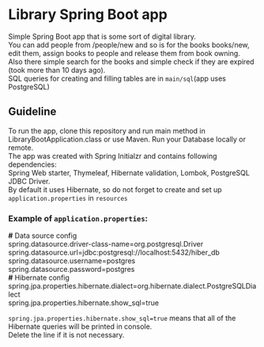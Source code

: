 # Library Spring Boot app

Simple Spring Boot app that is some sort of digital library.  <br/>
You can add people from /people/new and so is for the books books/new, edit them, assign books to people and release them from book owning. <br/>
Also there simple search for the books and simple check if they are expired (took more than 10 days ago). <br/>
SQL queries for creating and filling tables are in `main/sql`(app uses PostgreSQL)

## Guideline

To run the app, clone this repository and run main method in LibraryBootApplication.class or use Maven.
Run your Database locally or remote. <br/>
The app was created with Spring Initialzr and contains following dependencies: <br/>
Spring Web starter, Thymeleaf, Hibernate validation, Lombok, PostgreSQL JDBC Driver. <br/>
By default it uses Hibernate, so do not forget to create and set up `application.properties` in `resources`<br/>
### Example of `application.properties`:

**#** Data source config <br/>
spring.datasource.driver-class-name=org.postgresql.Driver <br/>
spring.datasource.url=jdbc:postgresql://localhost:5432/hiber_db <br/>
spring.datasource.username=postgres <br/>
spring.datasource.password=postgres <br/>
**#** Hibernate config <br/>
spring.jpa.properties.hibernate.dialect=org.hibernate.dialect.PostgreSQLDialect <br/>
spring.jpa.properties.hibernate.show_sql=true <br/>

`spring.jpa.properties.hibernate.show_sql=true` means that all of the Hibernate queries will be printed in console. <br/>
Delete the line if it is not necessary.
